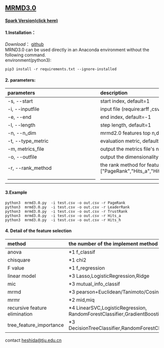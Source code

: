 ## [MRMD3.0](http://lab.malab.cn/soft/MRMD3.0/index_en.html)
#### [Spark Version(click here)](https://github.com/heshida01/MRMD3.0/tree/master/spark_version)
#### 1.Installation：
*Download*： [github](https://github.com/heshida01/MRMD3.0)  
MRND3.0 can be used directly in an Anaconda environment without the following command.  
environment(python3):  
  ```
  pip3 install -r requirements.txt --ignore-installed
  ```  
  
 #### 2. parameters:
 |parameters|description|
|:-|:-|  
|-s, --start|start index,  default=1 |   
|-i, --inputfile|input file (require:arff ,csv or libsvm format)|   
|-e, --end|end index, default=-1|  
|-l, --length|step length, default=1|
|-n, --n_dim|mrmd2.0 features top n,default=-1|
|-t, --type_metric|evaluation metric, default=f1 |   
|-m, metrics_file|output the metrics file's name|   
|-o, --outfile|output the dimensionality reduction file's name|   
|-r, --rank_method|the rank method for features,choices=["PageRank","Hits_a","Hits_h","LeaderRank","TrustRank"],default="PageRank"|   
|——————————————————|————————————————| 
 #### 3.Example

 ```
python3  mrmd3.0.py  -i test.csv -o out.csv -r PageRank
python3  mrmd3.0.py  -i test.csv -o out.csv -r LeaderRank
python3  mrmd3.0.py  -i test.csv -o out.csv -r TrustRank
python3  mrmd3.0.py  -i test.csv -o out.csv -r Hits_a
python3  mrmd3.0.py  -i test.csv -o out.csv -r Hits_h
 ```
 #### 4. Detail of the feature selection 
|method|the number of the implement method|
|:-|:-|  
|anova|*1 f_classif |   
|chisquare|*1  chi2|   
|F value|*1  f_regression|  
|linear model|*3 Lasso,LogisticRegression,Ridge|
|mic |*3 mutual_info_classif|
|mrmd|*3 pearson+Euclidean/Tanimoto/Cosine |   
|mrmr|*2 mid,miq|   
|recursive feature elimination|*4 LinearSVC,LogisticRegression, RandomForestClassifier,GradientBoostingClassifier|   
|tree_feature_importance|*3 DecisionTreeClassifier,RandomForestClassifier,GradientBoostingClassifier|   

contact heshida@tju.edu.cn


